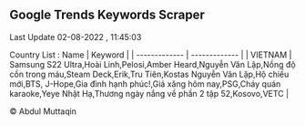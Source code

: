 

## Google Trends Keywords Scraper 
 
Last Update 02-08-2022 , 11:45:03

Country List :
 Name  | Keyword |
| ------------- | ------------- |
| VIETNAM | Samsung S22 Ultra,Hoài Linh,Pelosi,Amber Heard,Nguyễn Văn Lập,Nồng độ cồn trong máu,Steam Deck,Erik,Tru Tiên,Kostas Nguyễn Văn Lập,Hộ chiếu mới,BTS, J-Hope,Gia đình hạnh phúc!,Giá xăng hôm nay,PSG,Cháy quán karaoke,Yeye Nhật Hạ,Thương ngày nắng về phần 2 tập 52,Kosovo,VETC |



© Abdul Muttaqin 
